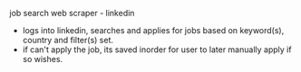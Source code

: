 job search web scraper - linkedin
- logs into linkedin, searches and applies for jobs
based on keyword(s), country and filter(s) set.
- if can't apply the job, its saved inorder for user
to later manually apply if so wishes.
